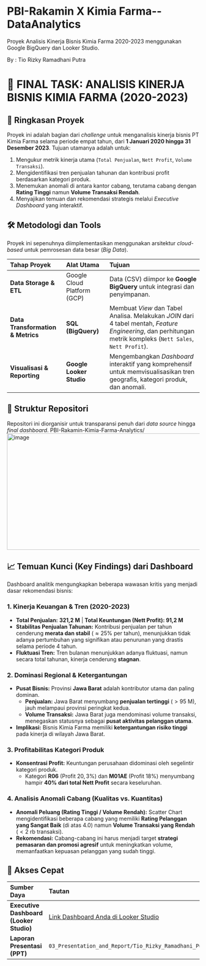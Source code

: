 # PBI-Rakamin X Kimia Farma--DataAnalytics
Proyek Analisis Kinerja Bisnis Kimia Farma 2020-2023 menggunakan Google BigQuery dan Looker Studio.

By : Tio Rizky Ramadhani Putra

# 🚀 FINAL TASK: ANALISIS KINERJA BISNIS KIMIA FARMA (2020-2023)

## 🎯 Ringkasan Proyek

Proyek ini adalah bagian dari *challenge* untuk menganalisis kinerja bisnis PT Kimia Farma selama periode empat tahun, dari **1 Januari 2020 hingga 31 Desember 2023**. Tujuan utamanya adalah untuk:
1.  Mengukur metrik kinerja utama (`Total Penjualan`, `Nett Profit`, `Volume Transaksi`).
2.  Mengidentifikasi tren penjualan tahunan dan kontribusi profit berdasarkan kategori produk.
3.  Menemukan anomali di antara kantor cabang, terutama cabang dengan **Rating Tinggi** namun **Volume Transaksi Rendah**.
4.  Menyajikan temuan dan rekomendasi strategis melalui *Executive Dashboard* yang interaktif.

## 🛠️ Metodologi dan Tools

Proyek ini sepenuhnya diimplementasikan menggunakan arsitektur *cloud-based* untuk pemrosesan data besar (*Big Data*).

| Tahap Proyek | Alat Utama | Tujuan |
| :--- | :--- | :--- |
| **Data Storage & ETL** | Google Cloud Platform (GCP) | Data (CSV) diimpor ke **Google BigQuery** untuk integrasi dan penyimpanan. |
| **Data Transformation & Metrics** | **SQL (BigQuery)** | Membuat *View* dan Tabel Analisa. Melakukan *JOIN* dari 4 tabel mentah, *Feature Engineering*, dan perhitungan metrik kompleks (`Nett Sales`, `Nett Profit`). |
| **Visualisasi & Reporting** | **Google Looker Studio** | Mengembangkan *Dashboard* interaktif yang komprehensif untuk memvisualisasikan tren geografis, kategori produk, dan anomali. |

## 📂 Struktur Repositori

Repositori ini diorganisir untuk transparansi penuh dari *data source* hingga *final dashboard*.
PBI-Rakamin-Kimia-Farma-Analytics/
<img width="638" height="304" alt="image" src="https://github.com/user-attachments/assets/9a79acb4-d585-4027-ad57-c1266ae147f2" />


## 📈 Temuan Kunci (Key Findings) dari Dashboard

Dashboard analitik mengungkapkan beberapa wawasan kritis yang menjadi dasar rekomendasi bisnis:

### 1. Kinerja Keuangan & Tren (2020-2023)
* **Total Penjualan:** **321,2 M** | **Total Keuntungan (Nett Profit): 91,2 M**
* **Stabilitas Penjualan Tahunan:** Kontribusi penjualan per tahun cenderung **merata dan stabil** ($\approx 25\%$ per tahun), menunjukkan tidak adanya pertumbuhan yang signifikan atau penurunan yang drastis selama periode 4 tahun.
* **Fluktuasi Tren:** Tren bulanan menunjukkan adanya fluktuasi, namun secara total tahunan, kinerja cenderung **stagnan**.

### 2. Dominasi Regional & Ketergantungan
* **Pusat Bisnis:** Provinsi **Jawa Barat** adalah kontributor utama dan paling dominan.
    * **Penjualan:** Jawa Barat menyumbang **penjualan tertinggi** ($> 95 \text{ M}$), jauh melampaui provinsi peringkat kedua.
    * **Volume Transaksi:** Jawa Barat juga mendominasi volume transaksi, menegaskan statusnya sebagai **pusat aktivitas pelanggan utama**.
* **Implikasi:** Bisnis Kimia Farma memiliki **ketergantungan risiko tinggi** pada kinerja di wilayah Jawa Barat.

### 3. Profitabilitas Kategori Produk
* **Konsentrasi Profit:** Keuntungan perusahaan didominasi oleh segelintir kategori produk.
    * Kategori **R06** (Profit $20,3\%$) dan **M01AE** (Profit $18\%$) menyumbang hampir **$40\%$ dari total Nett Profit** secara keseluruhan.

### 4. Analisis Anomali Cabang (Kualitas vs. Kuantitas)
* **Anomali Peluang (Rating Tinggi / Volume Rendah):** Scatter Chart mengidentifikasi beberapa cabang yang memiliki **Rating Pelanggan yang Sangat Baik** (di atas 4.0) namun **Volume Transaksi yang Rendah** ($< 2 \text{ rb}$ transaksi).
* **Rekomendasi:** Cabang-cabang ini harus menjadi target **strategi pemasaran dan promosi agresif** untuk meningkatkan volume, memanfaatkan kepuasan pelanggan yang sudah tinggi.

## 🔗 Akses Cepat

| Sumber Daya | Tautan |
| :--- | :--- |
| **Executive Dashboard (Looker Studio)** | [Link Dashboard Anda di Looker Studio](MASUKKAN_LINK_LOOKER_STUDIO_ANDA_DI_SINI) |
| **Laporan Presentasi (PPT)** | `03_Presentation_and_Report/Tio_Rizky_Ramadhani_Putra__KIMIA_FARMA.pptx` |
